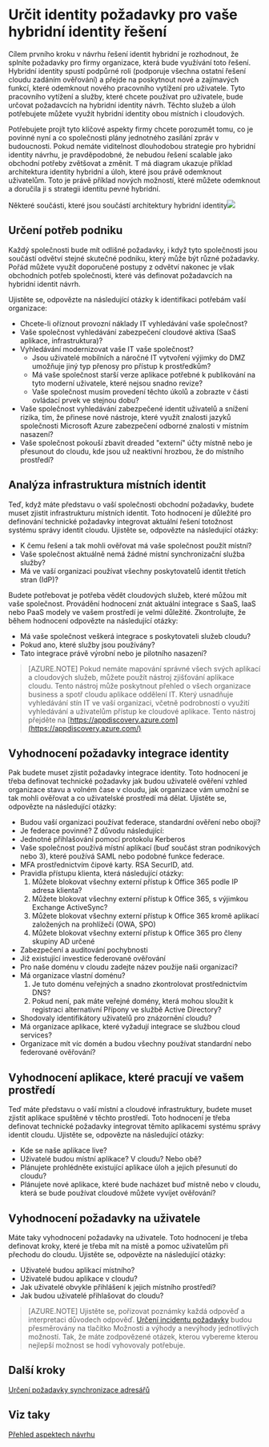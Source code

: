 <properties
    pageTitle="Azure Active Directory hybridní identity navrhování – určit identity požadavky | Microsoft Azure"
    description="Určení obchodních potřeb společnosti, které vás definovat požadavcích na hybridní identity návrh."
    documentationCenter=""
    services="active-directory"
    authors="billmath"
    manager="femila"
    editor=""/>

<tags
    ms.service="active-directory"
    ms.devlang="na"
    ms.topic="article"
    ms.tgt_pltfrm="na"
    ms.workload="identity" 
    ms.date="08/08/2016"
    ms.author="billmath"/>

# <a name="determine-identity-requirements-for-your-hybrid-identity-solution"></a>Určit identity požadavky pro vaše hybridní identity řešení
Cílem prvního kroku v návrhu řešení identit hybridní je rozhodnout, že splníte požadavky pro firmy organizace, která bude využívání toto řešení.  Hybridní identity spustí podpůrné roli (podporuje všechna ostatní řešení cloudu zadáním ověřování) a přejde na poskytnout nové a zajímavých funkcí, které odemknout nového pracovního vytížení pro uživatele.  Tyto pracovního vytížení a služby, které chcete používat pro uživatele, bude určovat požadavcích na hybridní identity návrh.  Těchto služeb a úloh potřebujete můžete využít hybridní identity obou místních i cloudových.  

Potřebujete projít tyto klíčové aspekty firmy chcete porozumět tomu, co je povinné nyní a co společnosti plány jednotného zasílání zpráv v budoucnosti. Pokud nemáte viditelnost dlouhodobou strategie pro hybridní identity návrhu, je pravděpodobné, že nebudou řešení scalable jako obchodní potřeby zvětšovat a změnit.   T má diagram ukazuje příklad architektura identity hybridní a úloh, které jsou právě odemknout uživatelům. Toto je právě příklad nových možností, které můžete odemknout a doručila ji s strategii identitu pevné hybridní. 
 
Některé součásti, které jsou součástí architektury hybridní identity![](./media/hybrid-id-design-considerations/hybrid-identity-architechture.png)

## <a name="determine-business-needs"></a>Určení potřeb podniku
Každý společnosti bude mít odlišné požadavky, i když tyto společnosti jsou součástí odvětví stejné skutečné podniku, který může být různé požadavky. Pořád můžete využít doporučené postupy z odvětví nakonec je však obchodních potřeb společnosti, které vás definovat požadavcích na hybridní identit návrh. 

Ujistěte se, odpovězte na následující otázky k identifikaci potřebám vaší organizace:

- Chcete-li oříznout provozní náklady IT vyhledávání vaše společnost?
- Vaše společnost vyhledávání zabezpečení cloudové aktiva (SaaS aplikace, infrastruktura)?
- Vyhledávání modernizovat vaše IT vaše společnost?
  - Jsou uživatelé mobilních a náročné IT vytvoření výjimky do DMZ umožňuje jiný typ přenosy pro přístup k prostředkům?
  - Má vaše společnost starší verze aplikace potřebné k publikování na tyto moderní uživatele, které nejsou snadno revize?
  - Vaše společnost musím provedení těchto úkolů a zobrazte v části ovládací prvek ve stejnou dobu?
- Vaše společnost vyhledávání zabezpečené identit uživatelů a snížení rizika, tím, že přinese nové nástroje, které využít znalosti jazyků společnosti Microsoft Azure zabezpečení odborné znalosti v místním nasazení?
- Vaše společnost pokouší zbavit dreaded "externí" účty místně nebo je přesunout do cloudu, kde jsou už neaktivní hrozbou, že do místního prostředí?

## <a name="analyze-on-premises-identity-infrastructure"></a>Analýza infrastruktura místních identit
Teď, když máte představu o vaší společnosti obchodní požadavky, budete muset zjistit infrastrukturu místních identit. Toto hodnocení je důležité pro definování technické požadavky integrovat aktuální řešení totožnost systému správy identit cloudu. Ujistěte se, odpovězte na následující otázky:

- K čemu řešení a tak mohli ověřovat má vaše společnost použít místní? 
- Vaše společnost aktuálně nemá žádné místní synchronizační služba služby?
- Má ve vaší organizaci používat všechny poskytovatelů identit třetích stran (IdP)?

Budete potřebovat je potřeba vědět cloudových služeb, které můžou mít vaše společnost. Provádění hodnocení znát aktuální integrace s SaaS, IaaS nebo PaaS modely ve vašem prostředí je velmi důležité. Zkontrolujte, že během hodnocení odpovězte na následující otázky:
- Má vaše společnost veškerá integrace s poskytovateli služeb cloudu?
- Pokud ano, které služby jsou používány?
- Tato integrace právě výrobní nebo je pilotního nasazení?


>[AZURE.NOTE]
Pokud nemáte mapování správné všech svých aplikací a cloudových služeb, můžete použít nástroj zjišťování aplikace cloudu. Tento nástroj může poskytnout přehled o všech organizace business a spotř cloudu aplikace oddělení IT. Který usnadňuje vyhledávání stín IT ve vaší organizaci, včetně podrobností o využití vyhledávání a uživatelům přístup ke cloudové aplikace. Tento nástroj přejděte na [https://appdiscovery.azure.com](https://appdiscovery.azure.com/)

## <a name="evaluate-identity-integration-requirements"></a>Vyhodnocení požadavky integrace identity
Pak budete muset zjistit požadavky integrace identity. Toto hodnocení je třeba definovat technické požadavky jak budou uživatelé ověření vzhled organizace stavu a volném čase v cloudu, jak organizace vám umožní se tak mohli ověřovat a co uživatelské prostředí má dělat. Ujistěte se, odpovězte na následující otázky:

- Budou vaší organizaci používat federace, standardní ověření nebo obojí?
- Je federace povinné?  Z důvodu následující:
 - Jednotné přihlašování pomocí protokolu Kerberos
 - Vaše společnost používá místní aplikací (buď součást stran podnikových nebo 3), které používá SAML nebo podobné funkce federace.
 - MFA prostřednictvím čipové karty. RSA SecurID, atd.
 - Pravidla přístupu klienta, která následující otázky:
     1. Můžete blokovat všechny externí přístup k Office 365 podle IP adresa klienta?
     1. Můžete blokovat všechny externí přístup k Office 365, s výjimkou Exchange ActiveSync?
     1. Můžete blokovat všechny externí přístup k Office 365 kromě aplikací založených na prohlížeči (OWA, SPO)
     1. Můžete blokovat všechny externí přístup k Office 365 pro členy skupiny AD určené
- Zabezpečení a auditování pochybnosti
- Již existující investice federované ověřování
- Pro naše doménu v cloudu zadejte název použije naši organizaci?
- Má organizace vlastní doménu?
    1. Je tuto doménu veřejných a snadno zkontrolovat prostřednictvím DNS?
    1. Pokud není, pak máte veřejné domény, která mohou sloužit k registraci alternativní Přípony ve službě Active Directory?
- Shodovaly identifikátory uživatelů pro znázornění cloudu? 
- Má organizace aplikace, které vyžadují integrace se službou cloud services?
- Organizace mít víc domén a budou všechny používat standardní nebo federované ověřování?

## <a name="evaluate-applications-that-run-in-your-environment"></a>Vyhodnocení aplikace, které pracují ve vašem prostředí
Teď máte představu o vaší místní a cloudové infrastruktury, budete muset zjistit aplikace spuštěné v těchto prostředí. Toto hodnocení je třeba definovat technické požadavky integrovat těmito aplikacemi systému správy identit cloudu. Ujistěte se, odpovězte na následující otázky:

- Kde se naše aplikace live?
- Uživatelé budou místní aplikace?  V cloudu? Nebo obě?
- Plánujete prohlédněte existující aplikace úloh a jejich přesunutí do cloudu?
- Plánujete nové aplikace, které bude nacházet buď místně nebo v cloudu, která se bude používat cloudové můžete vyvíjet ověřování?

## <a name="evaluate-user-requirements"></a>Vyhodnocení požadavky na uživatele
Máte taky vyhodnocení požadavky na uživatele. Toto hodnocení je třeba definovat kroky, které je třeba mít na místě a pomoc uživatelům při přechodu do cloudu. Ujistěte se, odpovězte na následující otázky:

- Uživatelé budou aplikací místního?
- Uživatelé budou aplikace v cloudu?
- Jak uživatelé obvykle přihlášení k jejich místního prostředí?
- Jak budou uživatelé přihlašovat do cloudu?

>[AZURE.NOTE]
Ujistěte se, pořizovat poznámky každá odpověď a interpretaci důvodech odpověď. [Určení incidentu požadavky](active-directory-hybrid-identity-design-considerations-incident-response-requirements.md) budou přesměrovány na tlačítko Možnosti a výhody a nevýhody jednotlivých možností.  Tak, že máte zodpovězené otázek, kterou vybereme kterou nejlepší možnost se hodí vyhovovaly potřebuje.

## <a name="next-steps"></a>Další kroky
[Určení požadavky synchronizace adresářů](active-directory-hybrid-identity-design-considerations-directory-sync-requirements.md)

## <a name="see-also"></a>Viz taky
[Přehled aspektech návrhu](active-directory-hybrid-identity-design-considerations-overview.md)
